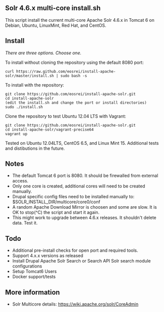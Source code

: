 Solr 4.6.x multi-core install.sh
--------------------------------

This script install the current multi-core Apache Solr 4.6.x in Tomcat 6 on
Debian, Ubuntu, LinuxMint, Red Hat, and CentOS.

Install
-------

*There are three options. Choose one.*

To install without cloning the repository using the default 8080 port:

    curl https://raw.github.com/eosrei/install-apache-solr/master/install.sh | sudo bash -s

To install with the repository:

    git clone https://github.com/eosrei/install-apache-solr.git
    cd install-apache-solr
    (edit the install.sh and change the port or install directories)
    sudo ./install.sh

Clone the repository to test Ubuntu 12.04 LTS with Vagrant:

    git clone https://github.com/eosrei/install-apache-solr.git
    cd install-apache-solr/vagrant-precise64
    vagrant up

Tested on Ubuntu 12.04LTS, CentOS 6.5, and Linux Mint 15. Additional tests and
distibutions in the future.

Notes
-----
* The default Tomcat 6 port is 8080. It should be firewalled from external access.
* Only one core is created, additional cores will need to be created manually.
* Drupal specific config files need to be installed manually to:
  $SOLR_INSTALL_DIR/multicore/core0/conf
* A random Apache Download Mirror is choosen and some are slow. It is OK to
  stop(^C) the script and start it again.
* This might work to upgrade between 4.6.x releases. It shouldn't delete data.
  Test it.

Todo
----
* Additional pre-install checks for open port and required tools.
* Support 4.x.x versions as released
* Install Drupal Apache Solr Search or Search API Solr search module configurations
* Setup Tomcat6 Users
* Docker support/tests

More information
----------------
* Solr Multicore details: https://wiki.apache.org/solr/CoreAdmin

